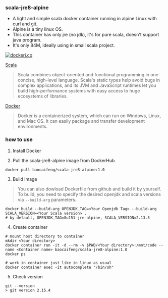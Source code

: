 ### scala-jre8-alpine

- A light and simple scala docker container running in alpine Linux with curl and git.
- Alpine is a tiny linux OS.
- This container has only jre (no jdk), it's for pure scala, doesn't support java program.
- It's only 84M, ideally using in small scala project.

[![dockeri.co](https://dockeri.co/image/baocaifeng/scala-jre8-alpine)](https://hub.docker.com/r/baocaifeng/scala-jre8-alpine)


[Scala](https://www.scala-lang.org/)

> Scala combines object-oriented and functional programming in one concise, high-level language. 
> Scala's static types help avoid bugs in complex applications, and its JVM and JavaScript runtimes 
> let you build high-performance systems with easy access to huge ecosystems of libraries.

[Docker](https://www.docker.com/)

> Docker is a containerized system, which can run on Windows, Linux, and Mac OS. It can easily package and transfer development environments.
### how to use

1. Install Docker

2. Pull the scala-jre8-alpine image from DockerHub
```
docker pull baocaifeng/scala-jre8-alpine:1.0
```

3. Build image 
> You can also dowload Dockerfile from github and build it by yourself. 
> To build, you need to specify the desired openjdk and scala versions via `--build-arg` parameters.
```
docker build --build-arg OPENJDK_TAG=<Your Openjdk Tag> --build-arg SCALA_VERSION=<Your Scala version> .
# by default, OPENJDK_TAG=8u151-jre-alpine, SCALA_VERSION=2.13.5
```

4. Create container
```
# mount host directory to container
mkdir <Your directory>
docker container run -it -d --rm -v $PWD/<Your directory>:/mnt/code --name <Container name> baocaifeng/scala-jre8-alpine:1.0
docker ps

# work in container just like in linux as usual
docker container exec -it autocomplete "/bin/sh"
```

5. Check version
```
git --version
> git version 2.15.4 

```

